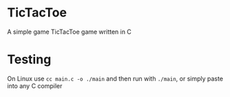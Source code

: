 # TicTacToe
A simple game TicTacToe game written in C

# Testing
On Linux use ```cc main.c -o ./main``` and then run with ```./main```, or simply paste into any C compiler
